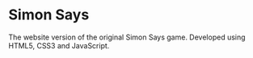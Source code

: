 # Simon Says
The website version of the original Simon Says game.
Developed using HTML5, CSS3 and JavaScript.
